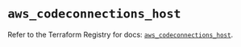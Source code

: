 # `aws_codeconnections_host`

Refer to the Terraform Registry for docs: [`aws_codeconnections_host`](https://registry.terraform.io/providers/hashicorp/aws/6.9.0/docs/resources/codeconnections_host).
